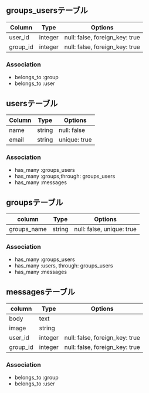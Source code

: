 ## groups_usersテーブル

|Column|Type|Options|
|------|----|-------|
|user_id|integer|null: false, foreign_key: true|
|group_id|integer|null: false, foreign_key: true|

### Association
- belongs_to :group
- belongs_to :user 

## usersテーブル

|Column|Type|Options|
|------|----|-------|
|name|string|null: false|
|email|string|unique: true|

### Association
- has_many :groups_users
- has_many :groups,through: groups_users
- has_many :messages

## groupsテーブル

|column|Type|Options|
|------|----|-------|
|groups_name|string|null: false, unique: true|

### Association
- has_many :groups_users
- has_many :users, through: groups_users
- has_many :messages

## messagesテーブル

|column|Type|Options|
|------|----|-------|
|body|text|
|image|string|
|user_id|integer|null: false, foreign_key: true|
|group_id|integer|null: false, foreign_key: true|

### Association
- belongs_to :group
- belongs_to :user

